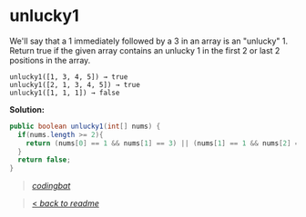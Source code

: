 # unlucky1

We'll say that a 1 immediately followed by a 3 in an array is an "unlucky" 1. Return true if the given array contains an unlucky 1 in the first 2 or last 2 positions in the array.

```
unlucky1([1, 3, 4, 5]) → true
unlucky1([2, 1, 3, 4, 5]) → true
unlucky1([1, 1, 1]) → false
```

**Solution:**

```java
public boolean unlucky1(int[] nums) {
  if(nums.length >= 2){
    return (nums[0] == 1 && nums[1] == 3) || (nums[1] == 1 && nums[2] == 3) || (nums[nums.length-2] == 1 && nums[nums.length-1] == 3);
  }
  return false;
}
```

> _[codingbat](http://codingbat.com/prob/p197308)_

> [< _back to readme_](/README.md)